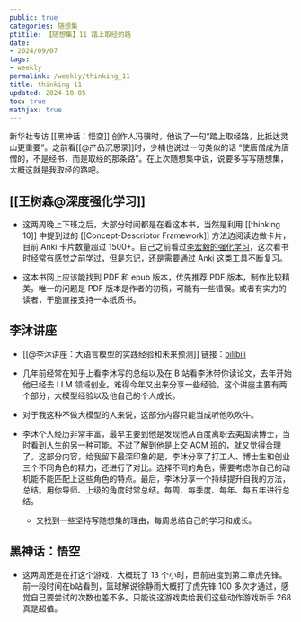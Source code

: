 ```yaml
---
public: true
categories: 随想集
ptitile: 【随想集】11 踏上取经的路
date:
- 2024/09/07
tags:
- weekly
permalink: /weekly/thinking_11
title: thinking 11
updated: 2024-10-05
toc: true
mathjax: true
---
```


新华社专访 [[黑神话：悟空]] 创作人冯骥时，他说了一句“踏上取经路，比抵达灵山更重要”。之前看[[@产品沉思录]]时，少楠也说过一句类似的话 “使唐僧成为唐僧的，不是经书，而是取经的那条路”。在上次随想集中说，说要多写写随想集，大概这就是我取经的路吧。

<!--more-->

## [[王树森@深度强化学习]]

  + 这两周晚上下班之后，大部分时间都是在看这本书，当然是利用 [[thinking 10]] 中提到过的 [[Concept-Descriptor Framework]] 方法边阅读边做卡片，目前 Anki 卡片数量超过 1500+。自己之前看过[李宏毅的强化学习](https://blog.xiang578.com/post/reinforce-learnning-basic.html)，这次看书时经常有感觉之前学过，但是忘记，还是需要通过 Anki 这类工具不断复习。

  + 这本书网上应该能找到 PDF 和 epub 版本，优先推荐 PDF 版本，制作比较精美。唯一的问题是 PDF 版本是作者的初稿，可能有一些错误。或者有实力的读者，干脆直接支持一本纸质书。

## 李沐讲座

  + [[@李沐讲座：大语言模型的实践经验和未来预测]] 链接：[bilibili](https://www.bilibili.com/video/BV1dHWkewEWz/)

  + 几年前经常在知乎上看李沐写的总结以及在 B 站看李沐带你读论文，去年开始他已经去 LLM 领域创业。难得今年又出来分享一些经验。这个讲座主要有两个部分，大模型经验以及他自己的个人成长。

  + 对于我这种不做大模型的人来说，这部分内容只能当成听他吹吹牛。

  + 李沐个人经历非常丰富，最早主要到他是发现他从百度离职去美国读博士，当时看到人生的另一种可能。不过了解到他是上交 ACM 班的，就又觉得合理了。这部分内容，给我留下最深印象的是，李沐分享了打工人、博士生和创业三个不同角色的精力，还进行了对比。选择不同的角色，需要考虑你自己的动机能不能匹配上这些角色的特点。最后，李沐分享一个持续提升自我的方法，总结。用你导师、上级的角度时常总结。每周、每季度、每年、每五年进行总结。

    + 又找到一些坚持写随想集的理由，每周总结自己的学习和成长。

## 黑神话：悟空

  + 这两周还是在打这个游戏，大概玩了 13 个小时，目前进度到第二章虎先锋。前一段时间在b站看到，篮球解说徐静雨大概打了虎先锋 100 多次才通过，感觉自己要尝试的次数也差不多。只能说这游戏卖给我们这些动作游戏新手 268 真是超值。
